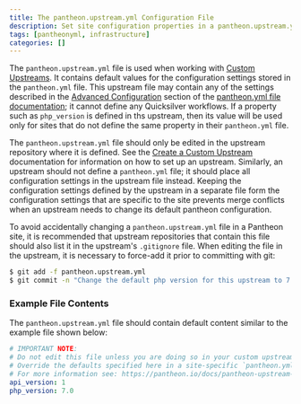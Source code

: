 ```yaml
---
title: The pantheon.upstream.yml Configuration File
description: Set site configuration properties in a pantheon.upstream.yml file, stored in the root of your upstream repository.
tags: [pantheonyml, infrastructure]
categories: []
---
```


The `pantheon.upstream.yml` file is used when working with [Custom Upstreams](/docs/custom-upstream/). It contains default values for the configuration settings stored in the `pantheon.yml` file. This upstream file may contain any of the settings described in the [Advanced Configuration](/docs/pantheon-yml/#advanced-site-configuration) section of the [pantheon.yml file documentation](/docs/pantheon-yml); it cannot define any Quicksilver workflows. If a property such as `php_version` is defined in ths upstream, then its value will be used only for sites that do not define the same property in their `pantheon.yml` file.

The `pantheon.upstream.yml` file should only be edited in the upstream repository where it is defined. See the [Create a Custom Upstream](/docs/create-custom-upstream) documentation for information on how to set up an upstream. Similarly, an upstream should not define a `pantheon.yml` file; it should place all configuration settings in the upstream file instead. Keeping the configuration settings defined by the upstream in a separate file form the configuration settings that are specific to the site prevents merge conflicts when an upstream needs to change its default pantheon configuration.

To avoid accidentally changing a `pantheon.upstream.yml` file in a Pantheon site, it is recommended that upstream repositories that contain this file should also list it in the upstream's `.gitignore` file. When editing the file in the upstream, it is necessary to force-add it prior to committing with git:

```bash
$ git add -f pantheon.upstream.yml
$ git commit -n "Change the default php version for this upstream to 7.0"
```

### Example File Contents

The `pantheon.upstream.yml` file should contain default content similar to the example file shown below:
```yaml
# IMPORTANT NOTE:
# Do not edit this file unless you are doing so in your custom upstream repository.
# Override the defaults specified here in a site-specific `pantheon.yml` file.
# For more information see: https://pantheon.io/docs/pantheon-upstream-yml
api_version: 1
php_version: 7.0
```

